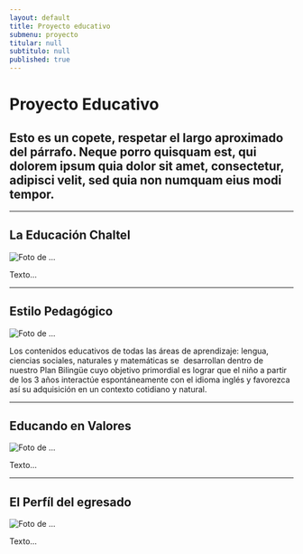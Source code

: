 ```yaml
---
layout: default
title: Proyecto educativo
submenu: proyecto
titular: null
subtitulo: null
published: true
---
```


# Proyecto Educativo

## Esto es un copete, respetar el largo aproximado del párrafo. Neque porro quisquam est, qui dolorem ipsum quia dolor sit amet, consectetur, adipisci velit, sed quia non numquam eius modi tempor.

---

## La Educación Chaltel
 
![Foto de ...](http://placeimg.com/720/300/nature)

Texto...

---

## Estilo Pedagógico

![Foto de ...](http://placeimg.com/720/300/arch)

Los contenidos educativos de todas las áreas de aprendizaje: lengua, ciencias sociales, naturales y matemáticas se  desarrollan dentro de nuestro Plan Bilingüe cuyo objetivo primordial es lograr que el niño a partir de los 3 años interactúe espontáneamente con el idioma inglés y favorezca así su adquisición en un contexto cotidiano y natural.

---

## Educando en Valores

![Foto de ...](http://placeimg.com/720/300/people)

Texto...

---

## El Perfíl del egresado

![Foto de ...](http://placeimg.com/720/300/nature)

Texto...